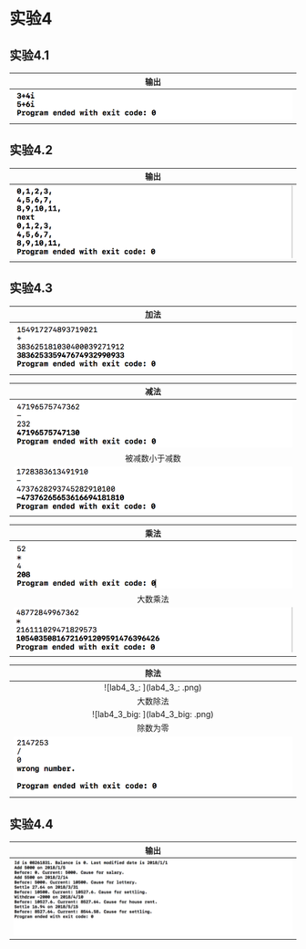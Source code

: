 # 实验4

## 实验4.1

|          输出           |
| :-------------------: |
| ![lab4_1](lab4_1.png) |

## 实验4.2

|          输出           |
| :-------------------: |
| ![lab4_2](lab4_2.png) |

## 实验4.3

|               加法                |
| :-----------------------------: |
| ![lab4_3_big+](lab4_3_big+.png) |

|                   减法                    |
| :-------------------------------------: |
|     ![lab4_3_big-](lab4_3_big-.png)     |
|                 被减数小于减数                 |
| ![lab4_3_big-_neg](lab4_3_big-_neg.png) |

|               乘法                |
| :-----------------------------: |
|    ![lab4_3_*](lab4_3_*.png)    |
|              大数乘法               |
| ![lab4_3_big*](lab4_3_big*.png) |

|                    除法                    |
| :--------------------------------------: |
|       ![lab4_3_: ](lab4_3_: .png)        |
|                   大数除法                   |
|    ![lab4_3_big: ](lab4_3_big: .png)     |
|                   除数为零                   |
| ![lab4_3_big:_wrong](lab4_3_big:_wrong.png) |

## 实验4.4

|          输出           |
| :-------------------: |
| ![lab4_4](lab4_4.png) |

